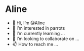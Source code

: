 # Aline


- 👋 Hi, I’m @Aline
- 👀 I’m interested in parrots
- 🌱 I’m currently learning ...
- 💞️ I’m looking to collaborate on ...
- 📫 How to reach me ...

<!---
PontoDecepado/PontoDecepado is a ✨ special ✨ repository because its `README.md` (this file) appears on your GitHub profile.
You can click the Preview link to take a look at your changes.
--->
